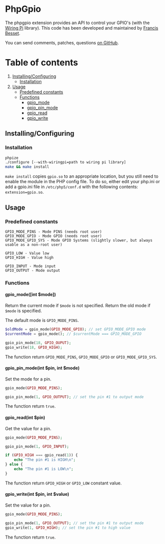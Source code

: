 # PhpGpio

The phpgpio extension provides an API to control your GPIO's (with the [Wiring Pi](http://wiringpi.com) library).
This code has been developed and maintained by [Francis Besset](http://francis-besset.com).

You can send comments, patches, questions [on GitHub](https://github.com/FrancisBesset/phpgpio/issues).

# Table of contents

1. [Installing/Configuring](#installingconfiguring)
    * [Installation](#installation)
2. [Usage](#usage)
    * [Predefined constants](#predefinedconstants)
    * [Functions](#functions)
        * [gpio_mode](#gpio_modeint-mode)
        * [gpio_pin_mode](#gpio_pin_modeint-pin-int-mode)
        * [gpio_read](#gpio_readint-pin)
        * [gpio_write](#gpio_writeint-pin-int-value)

## Installing/Configuring

### Installation

```sh
phpize
./configure [--with-wiringpi=path to wiring pi library]
make && make install
```

`make install` copies `gpio.so` to an appropriate location, but you still need to enable the module in the PHP config file. To do so, either edit your php.ini or add a gpio.ini file in `/etc/php5/conf.d` with the following contents: `extension=gpio.so`.

## Usage

### Predefined constants

```
GPIO_MODE_PINS - Mode PINS (needs root user)
GPIO_MODE_GPIO - Mode GPIO (needs root user)
GPIO_MODE_GPIO_SYS - Mode GPIO Systems (slightly slower, but always usable as a non-root user)

GPIO_LOW - Value low
GPIO_HIGH - Value high

GPIO_INPUT - Mode input
GPIO_OUTPUT - Mode output
```

### Functions

#### gpio_mode([int $mode])

Return the current mode if `$mode` is not specified.
Return the old mode if `$mode` is specified.

The default mode is `GPIO_MODE_PINS`.

```php
$oldMode = gpio_mode(GPIO_MODE_GPIO); // set GPIO_MODE_GPIO mode
$currentMode = gpio_mode(); // $currentMode === GPIO_MODE_GPIO

gpio_pin_mode(18, GPIO_OUPUT);
gpio_write(18, GPIO_HIGH);
```

The function return `GPIO_MODE_PINS`, `GPIO_MODE_GPIO` or `GPIO_MODE_GPIO_SYS`.

#### gpio_pin_mode(int $pin, int $mode)

Set the mode for a pin.

```php
gpio_mode(GPIO_MODE_PINS);

gpio_pin_mode(1, GPIO_OUTPUT); // set the pin #1 to output mode
```

The function return `true`.

#### gpio_read(int $pin)

Get the value for a pin.

```php
gpio_mode(GPIO_MODE_PINS);

gpio_pin_mode(1, GPIO_INPUT);

if (GPIO_HIGH === gpio_read(1)) {
    echo "The pin #1 is HIGH\n";
} else {
    echo "The pin #1 is LOW\n";
}
```

The function return `GPIO_HIGH` or `GPIO_LOW` constant value.

#### gpio_write(int $pin, int $value)

Set the value for a pin.

```php
gpio_mode(GPIO_MODE_PINS);

gpio_pin_mode(1, GPIO_OUTPUT); // set the pin #1 to output mode
gpio_write(1, GPIO_HIGH); // set the pin #1 to high value
```

The function return `true`.
